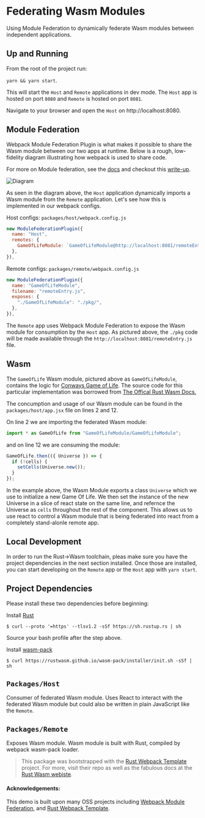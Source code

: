 # Federating Wasm Modules

Using Module Federation to dynamically federate Wasm modules between independent applications.

## Up and Running

From the root of the project run:

`yarn && yarn start`.

This will start the `Host` and `Remote` applications in dev mode. The `Host` app is hosted on port `8080` and `Remote` is hosted on port `8081`.

Navigate to your browser and open the `Host` on http://localhost:8080.

## Module Federation

Webpack Module Federation Plugin is what makes it possible to share the Wasm module between our two apps at runtime. Below is a rough, low-fidelity diagram illustrating how webpack is used to share code.

For more on Module federation, see the [docs](https://webpack.js.org/concepts/module-federation/)
and checkout this [write-up](https://medium.com/swlh/webpack-5-module-federation-a-game-changer-to-javascript-architecture-bcdd30e02669).

![Diagram](https://raw.githubusercontent.com/alexUXUI/wasm-federation-demo/main/diagram.png)

As seen in the diagram above, the `Host` application dynamically imports a Wasm module from the `Remote` application. Let's see how this is implemented in our webpack configs.

Host configs: `packages/host/webpack.config.js`

```JavaScript
new ModuleFederationPlugin({
  name: "Host",
  remotes: {
    GameOfLifeModule: `GameOfLifeModule@http://localhost:8081/remoteEntry.js`,
  },
}),
```

Remote configs: `packages/remote/webpack.config.js`

```JavaScript
new ModuleFederationPlugin({
  name: "GameOfLifeModule",
  filename: "remoteEntry.js",
  exposes: {
    "./GameOfLifeModule": "./pkg/",
  },
}),
```

The `Remote` app uses Webpack Module Federation to expose the Wasm module for consumption by the `Host` app. As pictured above, the `./pkg` code will be made available through the `http://localhost:8081/remoteEntry.js` file.

## Wasm

The `GameOfLife` Wasm module, pictured above as `GameOfLifeModule`, contains the logic for [Conways Game of Life](https://en.wikipedia.org/wiki/Conway%27s_Game_of_Life). The source code for this particular implementation was borrowed from [The Offical Rust Wasm Docs.](https://rustwasm.github.io/docs/book/game-of-life/implementing.html)

The concumption and usage of our Wasm module can be found in the `packages/host/app.jsx` file on lines 2 and 12.

On line 2 we are importing the federated Wasm module:

```JavaScript
import * as GameOfLife from "GameOfLifeModule/GameOfLifeModule";
```

and on line 12 we are consuming the module:

```JavaScript
GameOfLife.then(({ Universe }) => {
  if (!cells) {
    setCells(Universe.new());
  }
});
```

In the example above, the Wasm Module exports a class `Universe` which we use to initialize a new Game Of Life. We then set the instance of the new Universe in a slice of react state on the same line, and refernce the Universe as `cells` throughout the rest of the component. This allows us to use react to control a Wasm module that is being federated into react from a completely stand-alonle remote app.

## Local Development

In order to run the Rust->Wasm toolchain, pleas make sure you have the project dependencies in the next section installed.
Once those are installed, you can start developing on the `Remote` app or the `Host` app with `yarn start`.

## Project Dependencies

Please install these two dependencies before beginning:

Install [Rust](https://www.rust-lang.org/tools/install)

```shell
$ curl --proto '=https' --tlsv1.2 -sSf https://sh.rustup.rs | sh
```

Source your bash profile after the step above.

Install [wasm-pack](https://rustwasm.github.io/wasm-pack/installer/)

```shell
$ curl https://rustwasm.github.io/wasm-pack/installer/init.sh -sSf | sh
```

## `Packages/Host`

Consumer of federated Wasm module. Uses React to interact with the federated Wasm module but could also be written in plain JavaScript like the `Remote`.

## `Packages/Remote`

Exposes Wasm module. Wasm module is built with Rust, compiled by webpack wasm-pack loader.

> This package was bootstrapped with the [Rust Webpack Template](https://github.com/rustwasm/rust-webpack-template) project. For more, visit their repo as well as the fabulous docs at the [Rust Wasm webiste](https://rustwasm.github.io/docs/book/).

#### Acknowledgements:

This demo is built upon many OSS projects including [Webpack Module Federation](https://webpack.js.org/concepts/module-federation/),
and [Rust Webpack Template](https://github.com/rustwasm/rust-webpack-template).
